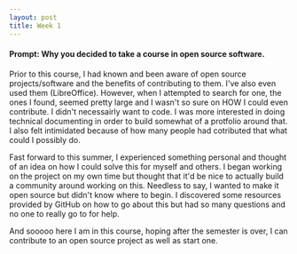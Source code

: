 ```yaml
---
layout: post
title: Week 1
---
```


#### Prompt: Why you decided to take a course in open source software.

Prior to this course, I had known and been aware of open source projects/software and the benefits of contributing to them. I've also even used them (LibreOffice). However, when I attempted to search for one, the ones I found, seemed pretty large and I wasn't so sure on HOW I could even contribute. I didn't necessairly want to code. I was more interested in doing technical documenting in order to build somewhat of a protfolio around that. I also felt intimidated because of how many people had cotributed that what could I possibly do. 

Fast forward to this summer, I experienced something personal and thought of an idea on how I could solve this for myself and others. I began working on the project on my own time but thought that it'd be nice to actually build a community around working on this. Needless to say, I wanted to make it open source but didn't know where to begin. I discovered some resources provided by GitHub on how to go about this but had so many questions and no one to really go to for help. 

And sooooo here I am in this course, hoping after the semester is over, I can contribute to an open source project as well as start one. 




